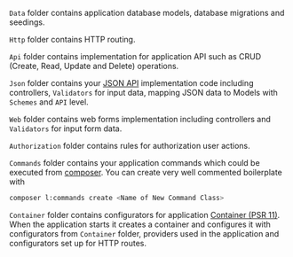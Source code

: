 `Data` folder contains application database models, database migrations and seedings.

`Http` folder contains HTTP routing.

`Api` folder contains implementation for application API such as CRUD (Create, Read, Update and Delete) operations.

`Json` folder contains your [JSON API](http://jsonapi.org/) implementation code including controllers, `Validators` for input data, mapping JSON data to Models with `Schemes` and `API` level.

`Web` folder contains web forms implementation including controllers and `Validators` for input form data.  

`Authorization` folder contains rules for authorization user actions.

`Commands` folder contains your application commands which could be executed from [composer](https://getcomposer.org/). You can create very well commented boilerplate with
 
 ```bash
 composer l:commands create <Name of New Command Class>
 ```

`Container` folder contains configurators for application [Container (PSR 11)](http://www.php-fig.org/psr/). When the application starts it creates a container and configures it with configurators from `Container` folder, providers used in the application and configurators set up for HTTP routes.
